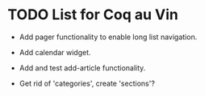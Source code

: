 TODO List for Coq au Vin
========================

* Add pager functionality to enable long list navigation.

* Add calendar widget.

* Add and test add-article functionality.

* Get rid of 'categories', create 'sections'?
